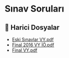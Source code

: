 # Sınav Soruları


<!--Index-->

## 📂 Harici Dosyalar

- [Eski Sınavlar VY.pdf](./Eski%20S%C4%B1navlar%20VY.pdf)
- [Final 2016 VY İÖ.pdf](./Final%202016%20VY%20%C4%B0%C3%96.pdf)
- [Final VY.pdf](./Final%20VY.pdf)


<!--Index-->

